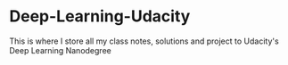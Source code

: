 # Deep-Learning-Udacity
This is where I store all my class notes, solutions and project to Udacity's Deep Learning Nanodegree
